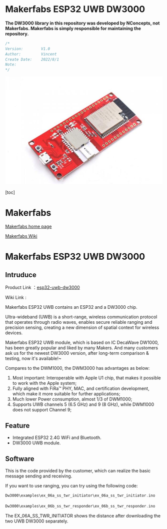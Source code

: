 # Makerfabs ESP32 UWB DW3000

**The DW3000 library in this repository was developed by NConcepts, not Makerfabs.  Makerfabs is simply responsible for maintaining the repository.**



```c++
/*
Version:		V1.0
Author:			Vincent
Create Date:	2022/8/1
Note:
*/
```

![](md_pic/main.jpg)


[toc]

# Makerfabs

[Makerfabs home page](https://www.makerfabs.com/)

[Makerfabs Wiki](https://makerfabs.com/wiki/index.php?title=Main_Page)

# Makerfabs ESP32 UWB DW3000

## Intruduce

Product Link ：[esp32-uwb-dw3000](https://www.makerfabs.com/esp32-uwb-dw3000.html) 

Wiki Link : 

Makerfabs ESP32 UWB contains an ESP32 and a DW3000 chip.

Ultra-wideband (UWB) is a short-range, wireless communication protocol that operates through radio waves, enables secure reliable ranging and precision sensing, creating a new dimension of spatial context for wireless devices.

Makerfabs ESP32 UWB module, which is based on IC DecaWave DW1000, has been greatly popular and liked by many Makers. And many customers ask us for the newest DW3000 version, after long-term comparison & testing, now it's available!~

Compares to the DWM1000, the DWM3000 has advantages as below:
1. Most important: Interoperable with Apple U1 chip, that makes it possible to work with the Apple system;
2. Fully aligned with FiRa™ PHY, MAC, and certification development, which make it more suitable for further applications;
3. Much lower Power consumption, almost 1/3 of DWM1000;
4. Supports UWB channels 5 (6.5 GHz) and 9 (8 GHz), while DWM1000 does not support Channel 9;



## Feature

- Integrated ESP32 2.4G WiFi and Bluetooth.
- DW3000 UWB module.



## Software

This is the code provided by the customer, which can realize the basic message sending and receiving. 

If you want to use ranging, you can try using the following code:

```c
Dw3000\examples\ex_06a_ss_twr_initiator\ex_06a_ss_twr_initiator.ino

Dw3000\examples\ex_06b_ss_twr_responder\ex_06b_ss_twr_responder.ino
```

The EX_06A_SS_TWR_INITIATOR shows the distance after downloading the two UWB DW3000 separately.

 



